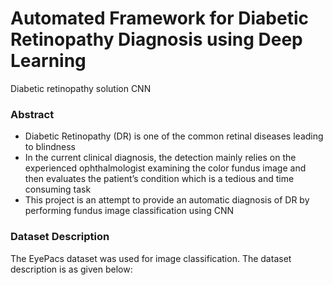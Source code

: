 # Automated Framework for Diabetic Retinopathy Diagnosis using Deep Learning
Diabetic retinopathy solution CNN

### Abstract

* Diabetic Retinopathy (DR) is one of the common retinal diseases leading to blindness
* In the current clinical diagnosis, the detection mainly relies on the experienced ophthalmologist examining the color fundus image and then evaluates the patient’s condition which is a tedious and time consuming task
* This project is an attempt to provide an automatic diagnosis of DR by performing fundus image classification using CNN

### Dataset Description

The EyePacs dataset was used for image classification. The dataset description is as given below:

